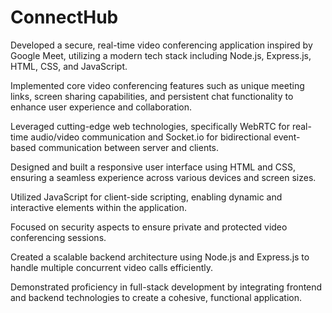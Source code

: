 # ConnectHub
Developed a secure, real-time video conferencing application inspired by Google Meet, utilizing a modern tech stack including Node.js, Express.js, HTML, CSS, and JavaScript.


Implemented core video conferencing features such as unique meeting links, screen sharing capabilities, and persistent chat functionality to enhance user experience and collaboration.


Leveraged cutting-edge web technologies, specifically WebRTC for real-time audio/video communication and Socket.io for bidirectional event-based communication between server and clients.


Designed and built a responsive user interface using HTML and CSS, ensuring a seamless experience across various devices and screen sizes.


Utilized JavaScript for client-side scripting, enabling dynamic and interactive elements within the application.


Focused on security aspects to ensure private and protected video conferencing sessions.


Created a scalable backend architecture using Node.js and Express.js to handle multiple concurrent video calls efficiently.


Demonstrated proficiency in full-stack development by integrating frontend and backend technologies to create a cohesive, functional application.

